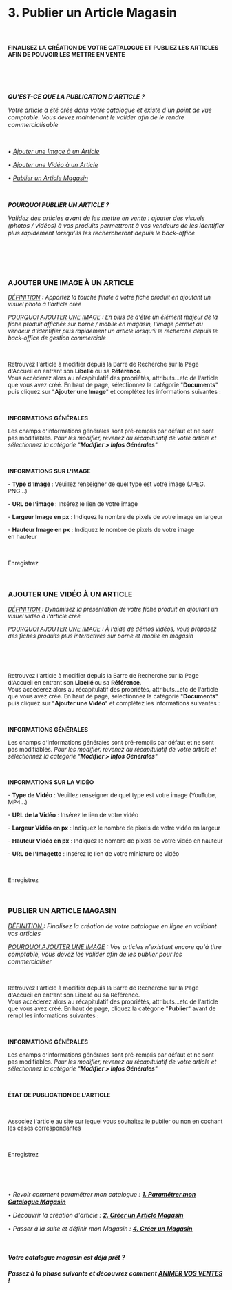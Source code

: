 # 3. Publier un Article Magasin


<h4 >&nbsp;</h4>
<h4 ><strong><span style="font-size: 10pt;">FINALISEZ LA CR&Eacute;ATION DE VOTRE CATALOGUE ET PUBLIEZ LES ARTICLES AFIN DE&nbsp;POUVOIR LES METTRE EN VENTE</span></strong></h4>
<p>&nbsp;</p>


<p>&nbsp;</p>
<p><strong><em><span >QU'EST-CE QUE LA PUBLICATION D'ARTICLE ?</span></em></strong></p>
<p><em><span >Votre article a &eacute;t&eacute; cr&eacute;&eacute; dans votre catalogue et existe d'un point de vue comptable. Vous devez maintenant le valider afin de le rendre commercialisable</span></em></p>
<p><em><span >&nbsp;</span></em></p>
<p><em><span >&bull; <a title="Ajouter une Image &agrave; un Article" href="#addimage">Ajouter une Image &agrave; un Article</a></span></em></p>
<p><em><span >&bull; <a title="Ajouter une Vid&eacute;o &agrave; un Article" href="#addvideo">Ajouter une Vid&eacute;o &agrave; un Article</a></span></em></p>
<p><em><span >&bull; <a title="Publier un Article Magasin" href="#publiarticle">Publier un Article Magasin</a></span></em></p>
<p>&nbsp;</p>
<p><strong><em><span >POURQUOI PUBLIER UN ARTICLE ?</span></em></strong></p>
<p><em><span >Validez des articles avant de les mettre en vente : ajouter des visuels (photos / vid&eacute;os) &agrave; vos produits permettront &agrave; vos vendeurs de les identifier plus rapidement lorsqu'ils les rechercheront depuis le back-office</span></em></p>
<p>&nbsp;</p>


<h3>&nbsp;</h3>
<h3><strong>AJOUTER UNE IMAGE &Agrave; UN ARTICLE</strong></h3>
<p><span style="font-size: 10pt;"><em><span style="text-decoration: underline;">D&Eacute;FINITION</span> : Apportez la touche finale &agrave; votre fiche produit en ajoutant un visuel photo &agrave; l'article cr&eacute;&eacute;</em></span></p>
<p><span style="font-size: 10pt;"><em><span style="text-decoration: underline;">POURQUOI AJOUTER UNE IMAGE</span> : En plus de d'&ecirc;tre un &eacute;l&eacute;ment majeur&nbsp;de la fiche produit affich&eacute;e sur borne / mobile en magasin, l'image permet au vendeur d'identifier plus rapidement un article lorsqu'il le recherche depuis le back-office de gestion commerciale</em></span></p>
<p>&nbsp;</p>
<p><span style="font-size: 10pt;">Retrouvez l'article &agrave; modifier depuis la Barre de Recherche sur la Page d'Accueil en entrant son <strong>Libell&eacute;</strong> ou sa <strong>R&eacute;f&eacute;rence</strong>.</span><br /><span style="font-size: 10pt;">Vous acc&egrave;derez alors au r&eacute;capitulatif des propri&eacute;t&eacute;s, attributs...etc de l'article que vous avez cr&eacute;&eacute;. En haut de page, s&eacute;lectionnez la cat&eacute;gorie "<strong>Documents</strong>" puis cliquez sur "<strong>Ajouter une Image</strong>" et compl&eacute;tez les informations suivantes :</span></p>
<p>&nbsp;</p>
<p><strong><span style="font-size: 10pt;">INFORMATIONS G&Eacute;N&Eacute;RALES</span></strong></p>
<p><span style="font-size: 10pt;">Les champs d'informations g&eacute;n&eacute;rales sont pr&eacute;-remplis par d&eacute;faut et ne sont pas modifiables.&nbsp;<em>Pour les modifier, revenez au r&eacute;capitulatif de votre article et s&eacute;lectionnez la cat&eacute;gorie "<strong>Modifier &gt; Infos G&eacute;n&eacute;rales</strong>"</em></span></p>
<p>&nbsp;</p>
<p><strong><span style="font-size: 10pt;">INFORMATIONS SUR L'IMAGE</span></strong></p>
<p><span style="font-size: 10pt;">- <strong>Type d'Image&nbsp;</strong>: Veuillez renseigner de quel type est votre&nbsp;image&nbsp;(JPEG, PNG...)</span></p>
<p><span style="font-size: 10pt;">- <strong>URL de l'image&nbsp;</strong>: Ins&eacute;rez le lien&nbsp;de votre&nbsp;image</span></p>
<p><span style="font-size: 10pt;">- <strong>Largeur&nbsp;Image en px</strong> : Indiquez le nombre de pixels de votre image en largeur</span></p>
<p><span style="font-size: 10pt;">- <strong>Hauteur Image en px</strong> :&nbsp;Indiquez le nombre de pixels de votre image en&nbsp;hauteur</span></p>
<p>&nbsp;</p>
<p><span style="font-size: 10pt;">Enregistrez</span></p>
<p>&nbsp;</p>


<h3><strong>AJOUTER UNE VID&Eacute;O &Agrave; UN ARTICLE</strong></h3>
<p><span style="font-size: 10pt;"><em><span style="text-decoration: underline;">D&Eacute;FINITION&nbsp;</span>:&nbsp;Dynamisez la pr&eacute;sentation de&nbsp;votre fiche produit en ajoutant un visuel vid&eacute;o &agrave; l'article cr&eacute;&eacute;</em></span></p>
<p><span style="font-size: 10pt;"><em><span style="text-decoration: underline;">POURQUOI AJOUTER UNE IMAGE</span>&nbsp;: &Agrave; l'aide de d&eacute;mos vid&eacute;os, vous proposez des fiches produits plus interactives sur borne et mobile en magasin</em></span></p>
<p>&nbsp;</p>
<p>&nbsp;</p>
<p><span style="font-size: 10pt;">Retrouvez l'article &agrave; modifier depuis la Barre de Recherche sur la Page d'Accueil en entrant son&nbsp;<strong>Libell&eacute;&nbsp;</strong>ou sa&nbsp;<strong>R&eacute;f&eacute;rence</strong>.</span><br /><span style="font-size: 10pt;">Vous acc&egrave;derez alors au r&eacute;capitulatif des propri&eacute;t&eacute;s, attributs...etc de l'article que vous avez cr&eacute;&eacute;. En haut de page, s&eacute;lectionnez la cat&eacute;gorie "<strong>Documents</strong>" puis cliquez sur "<strong>Ajouter une Vid&eacute;o</strong>" et compl&eacute;tez les informations suivantes :</span></p>
<p>&nbsp;</p>
<p><strong><span style="font-size: 10pt;">INFORMATIONS G&Eacute;N&Eacute;RALES</span></strong></p>
<p><span style="font-size: 10pt;">Les champs d'informations g&eacute;n&eacute;rales sont pr&eacute;-remplis par d&eacute;faut et ne sont pas modifiables.&nbsp;<em>Pour les modifier, revenez au r&eacute;capitulatif de votre article et s&eacute;lectionnez la cat&eacute;gorie "<strong>Modifier &gt; Infos G&eacute;n&eacute;rales</strong>"</em></span></p>
<p><span style="font-size: 10pt;">&nbsp;</span></p>
<p><strong><span style="font-size: 10pt;">INFORMATIONS SUR LA VID&Eacute;O</span></strong></p>
<p><span style="font-size: 10pt;">-&nbsp;<strong>Type de Vid&eacute;o</strong> : Veuillez renseigner de quel type est votre&nbsp;image&nbsp;(YouTube, MP4...)</span></p>
<p><span style="font-size: 10pt;">-&nbsp;<strong>URL de la Vid&eacute;o</strong> : Ins&eacute;rez le lien&nbsp;de votre&nbsp;vid&eacute;o</span></p>
<p><span style="font-size: 10pt;">-&nbsp;<strong>Largeur Vid&eacute;o en px</strong>&nbsp;: Indiquez le nombre de pixels de votre vid&eacute;o en largeur</span></p>
<p><span style="font-size: 10pt;">-&nbsp;<strong>Hauteur Vid&eacute;o en px</strong>&nbsp;:&nbsp;Indiquez le nombre de pixels de votre vid&eacute;o en&nbsp;hauteur</span></p>
<p><span style="font-size: 10pt;">- <strong>URL de l'Imagette</strong> : Ins&eacute;rez le lien de votre miniature de vid&eacute;o</span></p>
<p>&nbsp;</p>
<p><span style="font-size: 10pt;">Enregistrez</span></p>
<p>&nbsp;</p>


<h3><strong>PUBLIER&nbsp;UN ARTICLE&nbsp;MAGASIN</strong></h3>
<p><em><span style="text-decoration: underline;">D&Eacute;FINITION&nbsp;</span>: Finalisez la cr&eacute;ation de votre catalogue en ligne en validant vos articles</em></p>
<p><em><span style="text-decoration: underline;">POURQUOI AJOUTER UNE IMAGE</span>&nbsp;:&nbsp;Vos articles n'existant encore qu'&agrave; titre comptable, vous devez les valider afin de les publier pour les commercialiser</em></p>
<p>&nbsp;</p>
<p><span style="font-size: 10pt;">Retrouvez l'article &agrave; modifier depuis la Barre de Recherche sur la Page d'Accueil en entrant son Libell&eacute; ou sa R&eacute;f&eacute;rence.</span><br /><span style="font-size: 10pt;">Vous acc&egrave;derez alors au r&eacute;capitulatif des propri&eacute;t&eacute;s, attributs...etc de l'article que vous avez cr&eacute;&eacute;. En haut de page, cliquez la cat&eacute;gorie "<strong>Publier</strong>" avant de rempl&nbsp;les informations suivantes :</span></p>
<p>&nbsp;</p>
<p><strong><span style="font-size: 10pt;">INFORMATIONS G&Eacute;N&Eacute;RALES</span></strong></p>
<p><span style="font-size: 10pt;">Les champs d'informations g&eacute;n&eacute;rales sont pr&eacute;-remplis par d&eacute;faut et ne sont pas modifiables. <em>Pour les modifier, revenez au r&eacute;capitulatif de votre article et s&eacute;lectionnez la cat&eacute;gorie "<strong>Modifier &gt; Infos G&eacute;n&eacute;rales</strong>"</em></span></p>
<p>&nbsp;</p>
<p><strong><span style="font-size: 10pt;">&Eacute;TAT DE PUBLICATION DE L'ARTICLE</span></strong></p>
<p>&nbsp;</p>
<p><span style="font-size: 10pt;">Associez l'article au site sur lequel vous souhaitez le publier ou non en cochant les cases correspondantes</span></p>
<p>&nbsp;</p>
<p><span style="font-size: 10pt;">Enregistrez</span></p>
<p>&nbsp;</p>


<p>&nbsp;</p>
<p>&bull; <em>Revoir comment param&eacute;trer mon catalogue : <span style="text-decoration: underline;"><strong><a title="1. Param&eacute;trer mon Catalogue Magasin" href="/fr-fr/start/start-sellstore/default.md">1. Param&eacute;trer mon Catalogue Magasin</a></strong></span></em></p>
<p>&bull; <em>D&eacute;couvrir la cr&eacute;ation d'article : <span style="text-decoration: underline;"><strong><a title="2. Cr&eacute;er un Article Magasin" href="/fr-fr/start/start-sellstore/createarticle.md">2. Cr&eacute;er un Article Magasin</a></strong></span></em></p>
<p>&bull; <em>Passer &agrave; la suite et d&eacute;finir mon Magasin : <span style="text-decoration: underline;"><strong><a title="4. Cr&eacute;er un Magasin" href="/fr-fr/start/start-sellstore/creermag.md">4. Cr&eacute;er un Magasin</a></strong></span></em></p>
<p>&nbsp;</p>
<h4 ><em><span >Votre catalogue magasin est d&eacute;j&agrave; pr&ecirc;t ?</span></em></h4>
<h4 ><em><span >Passez &agrave; la&nbsp;phase suivante et d&eacute;couvrez comment <strong><a title="ANIMER VOS VENTES" href="/animvente">ANIMER VOS VENTES</a></strong> !</span></em></h4>
<p>&nbsp;</p>

